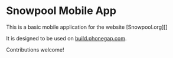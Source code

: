 Snowpool Mobile App
===================

This is a basic mobile application for the website [Snowpool.org][]

It is designed to be used on [build.phonegap.com][].

Contributions welcome!

  [Snowpool]: http://snowpool.org
  [build.phonegap.com]: http://build.phonegap.com
